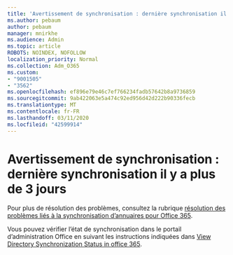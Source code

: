 ```yaml
---
title: 'Avertissement de synchronisation : dernière synchronisation il y a plus de 3 jours'
ms.author: pebaum
author: pebaum
manager: mnirkhe
ms.audience: Admin
ms.topic: article
ROBOTS: NOINDEX, NOFOLLOW
localization_priority: Normal
ms.collection: Adm_O365
ms.custom:
- "9001505"
- "3562"
ms.openlocfilehash: ef896e79e46c7ef766234fadb57642b8a9736859
ms.sourcegitcommit: 9ab422063e5a474c92ed956d42d222b90336fecb
ms.translationtype: MT
ms.contentlocale: fr-FR
ms.lasthandoff: 03/11/2020
ms.locfileid: "42599914"
---
```

# <a name="sync-warning-last-synced-more-than-3-days-ago"></a>Avertissement de synchronisation : dernière synchronisation il y a plus de 3 jours

Pour plus de résolution des problèmes, consultez la rubrique [résolution des problèmes liés à la synchronisation d’annuaires pour Office 365](https://docs.microsoft.com/office365/enterprise/fix-problems-with-directory-synchronization).

Vous pouvez vérifier l’état de synchronisation dans le portail d’administration Office en suivant les instructions indiquées dans [View Directory Synchronization Status in office 365](https://docs.microsoft.com/office365/enterprise/view-directory-synchronization-status).

